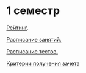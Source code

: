 # 1 семестр

[Рейтинг](https://docs.google.com/spreadsheets/d/1Qfw3-yu0O7lZC4De00_noBP2CFYw4aRTuI6bxg0JmSQ/edit?usp=sharing).

[Расписание занятий.](http://fkn.omsu.ru/academics/Schedule/ivt1_1.htm)

[Расписание тестов.](https://docs.google.com/spreadsheets/d/1Qfw3-yu0O7lZC4De00_noBP2CFYw4aRTuI6bxg0JmSQ/edit#gid=1999230189&range=A1)

[Критерии получения зачета](./rules.md)